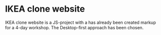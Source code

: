 # IKEA clone website

IKEA clone website is a JS-project with a has already been created markup for a 4-day workshop.
The Desktop-first approach has been chosen.
